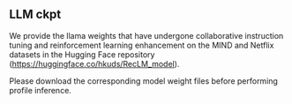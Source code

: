 ## LLM ckpt

We provide the llama weights that have undergone collaborative instruction tuning and reinforcement learning enhancement on the MIND and Netflix datasets in the Hugging Face repository (https://huggingface.co/hkuds/RecLM_model). 



Please download the corresponding model weight files before performing profile inference.
